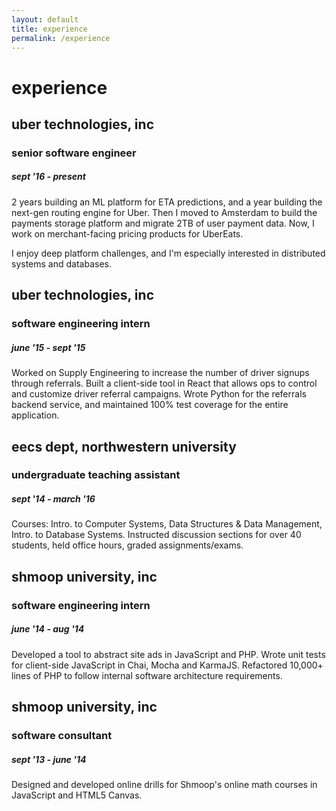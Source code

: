 ```yaml
---
layout: default
title: experience
permalink: /experience
---
```


# experience

## uber technologies, inc
### senior software engineer
##### sept '16 - present
2 years building an ML platform for ETA predictions, and a year building the next-gen routing engine for Uber.
Then I moved to Amsterdam to build the payments storage platform and migrate 2TB of
user payment data. Now, I work on merchant-facing pricing products for UberEats.

I enjoy deep platform challenges, and I'm especially interested in distributed systems and databases.

## uber technologies, inc
### software engineering intern
##### june '15 - sept '15
Worked on Supply Engineering to increase the number of driver signups through referrals.
Built a client-side tool in React that allows ops to control and customize driver referral campaigns.
Wrote Python for the referrals backend service, and maintained 100% test coverage for the entire application.

## eecs dept, northwestern university
### undergraduate teaching assistant
##### sept '14 - march '16
Courses: Intro. to Computer Systems, Data Structures & Data Management, Intro. to Database Systems.
Instructed discussion sections for over 40 students, held office hours, graded assignments/exams.

## shmoop university, inc
### software engineering intern
##### june '14 - aug '14
Developed a tool to abstract site ads in JavaScript and PHP.
Wrote unit tests for client-side JavaScript in Chai, Mocha and KarmaJS.
Refactored 10,000+ lines of PHP to follow internal software architecture requirements.

## shmoop university, inc
### software consultant
##### sept '13 - june '14
Designed and developed online drills for Shmoop's online math courses in JavaScript and HTML5 Canvas.
